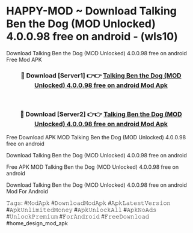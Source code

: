 # HAPPY-MOD ~ Download Talking Ben the Dog (MOD Unlocked) 4.0.0.98 free on android - (wls10)
Download Talking Ben the Dog (MOD Unlocked) 4.0.0.98 free on android Free Mod APK

<div align="center">
<h3>🔴 Download [Server1] 👉👉 <a href="https://apk-comot.site?title=Talking_Ben_the_Dog_(MOD_Unlocked)_4.0.0.98_free_on_android">Talking Ben the Dog (MOD Unlocked) 4.0.0.98 free on android Mod Apk</a></h3><br>

<h3>🔴 Download [Server2] 👉👉 <a href="https://apk-comot.site?title=Talking_Ben_the_Dog_(MOD_Unlocked)_4.0.0.98_free_on_android">Talking Ben the Dog (MOD Unlocked) 4.0.0.98 free on android Mod Apk</a></h3>
</div>


Free Download APK MOD Talking Ben the Dog (MOD Unlocked) 4.0.0.98 free on android

Download Talking Ben the Dog (MOD Unlocked) 4.0.0.98 free on android 

Free APK MOD Talking Ben the Dog (MOD Unlocked) 4.0.0.98 free on android 

Download Talking Ben the Dog (MOD Unlocked) 4.0.0.98 free on android Mod For Android

𝚃𝚊𝚐𝚜: #𝙼𝚘𝚍𝙰𝚙𝚔 #𝙳𝚘𝚠𝚗𝚕𝚘𝚊𝚍𝙼𝚘𝚍𝙰𝚙𝚔 #𝙰𝚙𝚔𝙻𝚊𝚝𝚎𝚜𝚝𝚅𝚎𝚛𝚜𝚒𝚘𝚗 #𝙰𝚙𝚔𝚄𝚗𝚕𝚒𝚖𝚒𝚝𝚎𝚍𝙼𝚘𝚗𝚎𝚢 #𝙰𝚙𝚔𝚄𝚗𝚕𝚘𝚌𝚔𝙰𝚕𝚕 #𝙰𝚙𝚔𝙽𝚘𝙰𝚍𝚜 #𝚄𝚗𝚕𝚘𝚌𝚔𝙿𝚛𝚎𝚖𝚒𝚞𝚖 #𝙵𝚘𝚛𝙰𝚗𝚍𝚛𝚘𝚒𝚍 #𝙵𝚛𝚎𝚎𝙳𝚘𝚠𝚗𝚕𝚘𝚊𝚍 #home_design_mod_apk